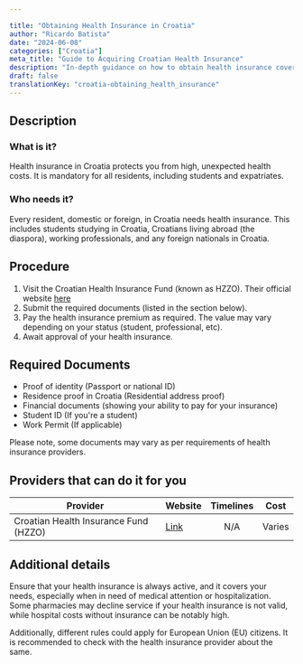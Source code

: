 ```yaml
---

title: "Obtaining Health Insurance in Croatia"
author: "Ricardo Batista"
date: "2024-06-08"
categories: ["Croatia"]
meta_title: "Guide to Acquiring Croatian Health Insurance"
description: "In-depth guidance on how to obtain health insurance coverage in Croatia, including the necessary requirements, and step-by-step procedure."
draft: false
translationKey: "croatia-obtaining_health_insurance"
---
```


## Description
### What is it?
Health insurance in Croatia protects you from high, unexpected health costs. It is mandatory for all residents, including students and expatriates.

### Who needs it?
Every resident, domestic or foreign, in Croatia needs health insurance. This includes students studying in Croatia, Croatians living abroad (the diaspora), working professionals, and any foreign nationals in Croatia.

## Procedure

1. Visit the Croatian Health Insurance Fund (known as HZZO). Their official website [here](http://www.hzzo.hr/)
2. Submit the required documents (listed in the section below).
3. Pay the health insurance premium as required. The value may vary depending on your status (student, professional, etc).
4. Await approval of your health insurance. 

## Required Documents

- Proof of identity (Passport or national ID)
- Residence proof in Croatia (Residential address proof)
- Financial documents (showing your ability to pay for your insurance)
- Student ID (If you're a student)
- Work Permit (If applicable)

Please note, some documents may vary as per requirements of health insurance providers.

## Providers that can do it for you

| Provider                                                 |      Website                          | Timelines    |     Cost      |
| -------------------------------------------------------- | ------------------------------------- | :----------: | :-----------: |
| Croatian Health Insurance Fund (HZZO)                    |  [Link](http://www.hzzo.hr/)          | N/A          | Varies |

## Additional details
Ensure that your health insurance is always active, and it covers your needs, especially when in need of medical attention or hospitalization. Some pharmacies may decline service if your health insurance is not valid, while hospital costs without insurance can be notably high.

Additionally, different rules could apply for European Union (EU) citizens. It is recommended to check with the health insurance provider about the same.